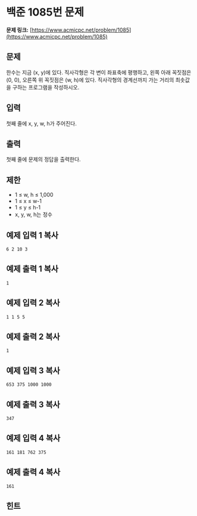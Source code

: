 # 백준 1085번 문제

**문제 링크:** [https://www.acmicpc.net/problem/1085](https://www.acmicpc.net/problem/1085)

## 문제

한수는 지금 (x, y)에 있다. 직사각형은 각 변이 좌표축에 평행하고, 왼쪽 아래 꼭짓점은 (0, 0), 오른쪽 위 꼭짓점은 (w, h)에
있다. 직사각형의 경계선까지 가는 거리의 최솟값을 구하는 프로그램을 작성하시오.

## 입력

첫째 줄에 x, y, w, h가 주어진다.

## 출력

첫째 줄에 문제의 정답을 출력한다.

## 제한

  * 1 ≤ w, h ≤ 1,000
  * 1 ≤ x ≤ w-1
  * 1 ≤ y ≤ h-1
  * x, y, w, h는 정수

## 예제 입력 1 복사

    
    
    6 2 10 3
    

## 예제 출력 1 복사

    
    
    1
    

## 예제 입력 2 복사

    
    
    1 1 5 5
    

## 예제 출력 2 복사

    
    
    1
    

## 예제 입력 3 복사

    
    
    653 375 1000 1000
    

## 예제 출력 3 복사

    
    
    347
    

## 예제 입력 4 복사

    
    
    161 181 762 375
    

## 예제 출력 4 복사

    
    
    161
    

## 힌트

